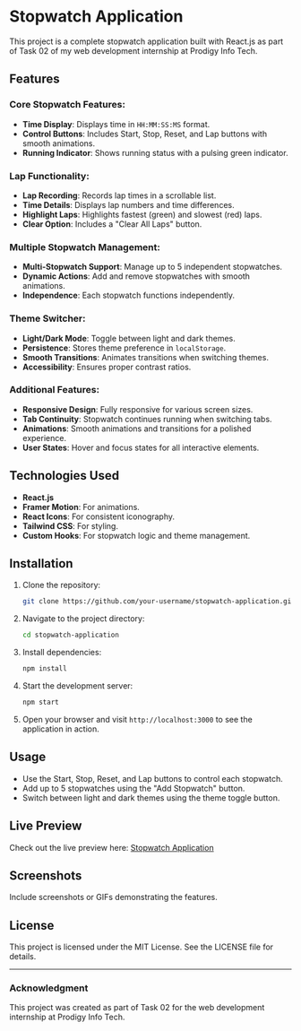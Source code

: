 # Stopwatch Application

This project is a complete stopwatch application built with React.js as part of Task 02 of my web development internship at Prodigy Info Tech.

## Features

### Core Stopwatch Features:
- **Time Display**: Displays time in `HH:MM:SS:MS` format.
- **Control Buttons**: Includes Start, Stop, Reset, and Lap buttons with smooth animations.
- **Running Indicator**: Shows running status with a pulsing green indicator.

### Lap Functionality:
- **Lap Recording**: Records lap times in a scrollable list.
- **Time Details**: Displays lap numbers and time differences.
- **Highlight Laps**: Highlights fastest (green) and slowest (red) laps.
- **Clear Option**: Includes a "Clear All Laps" button.

### Multiple Stopwatch Management:
- **Multi-Stopwatch Support**: Manage up to 5 independent stopwatches.
- **Dynamic Actions**: Add and remove stopwatches with smooth animations.
- **Independence**: Each stopwatch functions independently.

### Theme Switcher:
- **Light/Dark Mode**: Toggle between light and dark themes.
- **Persistence**: Stores theme preference in `localStorage`.
- **Smooth Transitions**: Animates transitions when switching themes.
- **Accessibility**: Ensures proper contrast ratios.

### Additional Features:
- **Responsive Design**: Fully responsive for various screen sizes.
- **Tab Continuity**: Stopwatch continues running when switching tabs.
- **Animations**: Smooth animations and transitions for a polished experience.
- **User States**: Hover and focus states for all interactive elements.

## Technologies Used
- **React.js**
- **Framer Motion**: For animations.
- **React Icons**: For consistent iconography.
- **Tailwind CSS**: For styling.
- **Custom Hooks**: For stopwatch logic and theme management.

## Installation

1. Clone the repository:
   ```bash
   git clone https://github.com/your-username/stopwatch-application.git
   ```

2. Navigate to the project directory:
   ```bash
   cd stopwatch-application
   ```

3. Install dependencies:
   ```bash
   npm install
   ```

4. Start the development server:
   ```bash
   npm start
   ```

5. Open your browser and visit `http://localhost:3000` to see the application in action.

## Usage
- Use the Start, Stop, Reset, and Lap buttons to control each stopwatch.
- Add up to 5 stopwatches using the "Add Stopwatch" button.
- Switch between light and dark themes using the theme toggle button.

## Live Preview
Check out the live preview here: [Stopwatch Application](https://stopwatch-two-phi.vercel.app/)

## Screenshots
Include screenshots or GIFs demonstrating the features.

## License
This project is licensed under the MIT License. See the LICENSE file for details.

---

### Acknowledgment
This project was created as part of Task 02 for the web development internship at Prodigy Info Tech.
